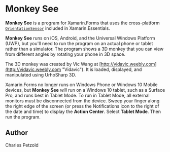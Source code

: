 Monkey See
=========

**Monkey See** is a program for Xamarin.Forms that uses the cross-platform [`OrientationSensor`](https://docs.microsoft.com/xamarin/essentials/orientation-sensor?context=xamarin/xamarin-forms) included in Xamarin.Essentials. 

**Monkey See** runs on iOS, Android, and the Universal Windows Platform (UWP), but you'll need to run the program on an actual phone or tablet rather than a simulator. The program shows a 3D monkey that you can view from different angles by rotating your phone in 3D space.

The 3D monkey was created by Vic Wang at [http://vidavic.weebly.com](http://vidavic.weebly.com "Vidavic"). It is loaded, displayed, and manipulated using UrhoSharp 3D.

Xamarin.Forms no longer runs on Windows Phone or Windows 10 Mobile devices, but **Monkey See** _will_ run on a Windows 10 tablet, such as a Surface Pro, and runs best in Tablet Mode. To run in Tablet Mode, all external monitors must be disconnected from the device. Sweep your finger along the right edge of the screen (or press the Notifications icon to the right of the date and time) to display the **Action Center**. Select **Tablet Mode**. Then run the program.

Author
------
Charles Petzold 







